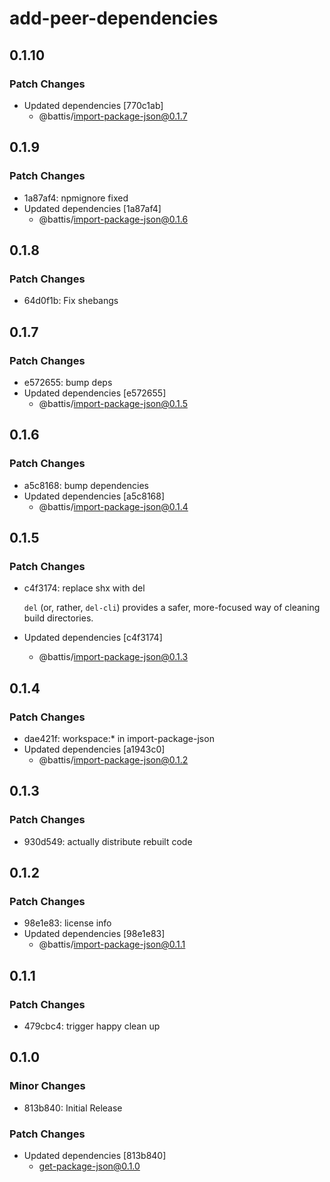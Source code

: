 # add-peer-dependencies

## 0.1.10

### Patch Changes

- Updated dependencies [770c1ab]
  - @battis/import-package-json@0.1.7

## 0.1.9

### Patch Changes

- 1a87af4: npmignore fixed
- Updated dependencies [1a87af4]
  - @battis/import-package-json@0.1.6

## 0.1.8

### Patch Changes

- 64d0f1b: Fix shebangs

## 0.1.7

### Patch Changes

- e572655: bump deps
- Updated dependencies [e572655]
  - @battis/import-package-json@0.1.5

## 0.1.6

### Patch Changes

- a5c8168: bump dependencies
- Updated dependencies [a5c8168]
  - @battis/import-package-json@0.1.4

## 0.1.5

### Patch Changes

- c4f3174: replace shx with del

  `del` (or, rather, `del-cli`) provides a safer, more-focused way of cleaning build directories.

- Updated dependencies [c4f3174]
  - @battis/import-package-json@0.1.3

## 0.1.4

### Patch Changes

- dae421f: workspace:\* in import-package-json
- Updated dependencies [a1943c0]
  - @battis/import-package-json@0.1.2

## 0.1.3

### Patch Changes

- 930d549: actually distribute rebuilt code

## 0.1.2

### Patch Changes

- 98e1e83: license info
- Updated dependencies [98e1e83]
  - @battis/import-package-json@0.1.1

## 0.1.1

### Patch Changes

- 479cbc4: trigger happy clean up

## 0.1.0

### Minor Changes

- 813b840: Initial Release

### Patch Changes

- Updated dependencies [813b840]
  - get-package-json@0.1.0
